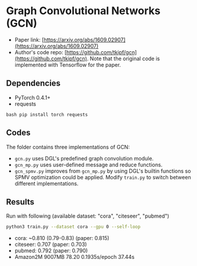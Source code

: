 Graph Convolutional Networks (GCN)
============

- Paper link: [https://arxiv.org/abs/1609.02907](https://arxiv.org/abs/1609.02907)
- Author's code repo: [https://github.com/tkipf/gcn](https://github.com/tkipf/gcn). Note that the original code is 
implemented with Tensorflow for the paper. 

Dependencies
------------
- PyTorch 0.4.1+
- requests

``bash
pip install torch requests
``

Codes
-----
The folder contains three implementations of GCN:
- `gcn.py` uses DGL's predefined graph convolution module.
- `gcn_mp.py` uses user-defined message and reduce functions.
- `gcn_spmv.py` improves from `gcn_mp.py` by using DGL's builtin functions
   so SPMV optimization could be applied.
Modify `train.py` to switch between different implementations.

Results
-------

Run with following (available dataset: "cora", "citeseer", "pubmed")
```bash
python3 train.py --dataset cora --gpu 0 --self-loop
```

* cora: ~0.810 (0.79-0.83) (paper: 0.815)
* citeseer: 0.707 (paper: 0.703)
* pubmed: 0.792 (paper: 0.790)
* Amazon2M 9007MB 78.20 0.1935s/epoch 37.44s
